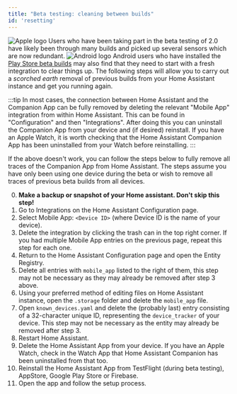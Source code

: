 ```yaml
---
title: "Beta testing: cleaning between builds"
id: 'resetting'
---
```


<img class='OSlogo' src='/assets/apple.svg' alt='Apple logo' /> Users who have been taking part in the beta testing of 2.0 have likely been through many builds and picked up several sensors which are now redundant. <img class='OSlogo' src='/assets/android.svg' alt='Android logo' /> Android users who have installed the [Play Store beta builds](https://play.google.com/apps/testing/io.homeassistant.companion.android) may also find that they need to start with a fresh integration to clear things up.  The following steps will allow you to carry out a _scorched earth_ removal of previous builds from your Home Assistant instance and get you running again.

:::tip
In most cases, the connection between Home Assistant and the Companion App can be fully removed by deleting the relevant "Mobile App" integration from within Home Assistant. This can be found in "Configuration" and then "Integrations". After doing this you can uninstall the Companion App from your device and (if desired) reinstall. If you have an Apple Watch, it is worth checking that the Home Assistant Companion App has been uninstalled from your Watch before reinstalling.
:::

If the above doesn't work, you can follow the steps below to fully remove all traces of the Companion App from Home Assistant. The steps assume you have only been using one device during the beta or wish to remove all traces of previous beta builds from all devices.

0.  **Make a backup or snapshot of your Home assistant. Don't skip this step!**
1.  Go to Integrations on the Home Assistant Configuration page.
2.  Select Mobile App: `<Device ID>` (where Device ID is the name of your device).
3.  Delete the integration by clicking the trash can in the top right corner. If you had multiple Mobile App entries on the previous page, repeat this step for each one.
4.  Return to the Home Assistant Configuration page and open the Entity Registry.
5.  Delete all entries with `mobile_app` listed to the right of them, this step may not be necessary as they may already be removed after step 3 above.
6.  Using your preferred method of editing files on Home Assistant instance, open the `.storage` folder and delete the `mobile_app` file.
7.  Open `known_devices.yaml` and delete the (probably last) entry consisting of a 32-character unique ID, representing the `device_tracker` of your device. This step may not be necessary as the entity may already be removed after step 3.
8.  Restart Home Assistant.
9.  Delete the Home Assistant App from your device. If you have an Apple Watch, check in the Watch App that Home Assistant Companion has been uninstalled from that too.
10. Reinstall the Home Assistant App from TestFlight (during beta testing), AppStore, Google Play Store or Firebase.
11. Open the app and follow the setup process.
